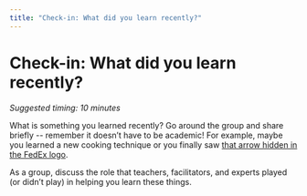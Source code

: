 ```yaml
---
title: "Check-in: What did you learn recently?"
---
```

# Check-in: What did you learn recently?

*Suggested timing: 10 minutes* 

What is something you learned recently? Go around the group and share briefly -- remember it doesn’t have to be academic! For example, maybe you learned a new cooking technique or you finally saw [that arrow hidden in the FedEx logo](https://cdn.shopify.com/s/files/1/1095/6418/files/fedex-hidden-arrow_large.png?v=1511198527).

As a group, discuss the role that teachers, facilitators, and experts played (or didn’t play) in helping you learn these things. 
